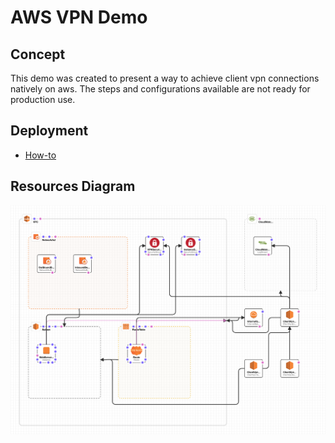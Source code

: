 # AWS VPN Demo

## Concept

This demo was created to present a way to achieve client vpn connections natively on aws.
The steps and configurations available are not ready for production use.

## Deployment

- [How-to](./How-to.md)

## Resources Diagram

![Resources Diagram](./resources-diagram.png)
